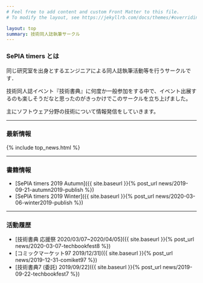 ```yaml
---
# Feel free to add content and custom Front Matter to this file.
# To modify the layout, see https://jekyllrb.com/docs/themes/#overriding-theme-defaults

layout: top
summary: 技術同人誌執筆サークル
---
```


### SePIA timers とは

同じ研究室を出身とするエンジニアによる同人誌執筆活動等を行うサークルです．

技術同人誌イベント『技術書典』に何度か一般参加をする中で、イベント出展するのも楽しそうだなと思ったのがきっかけでこのサークルを立ち上げました。

主にソフトウェア分野の技術について情報発信をしていきます。

<hr>

### 最新情報

{% include top_news.html %}

<hr>

### 書籍情報

- [SePIA timers 2019 Autumn]({{ site.baseurl }}{% post_url news/2019-09-21-autumn2019-publish %})
- [SePIA timers 2019 Winter]({{ site.baseurl }}{% post_url news/2020-03-06-winter2019-publish %})

<hr>

### 活動履歴

- [技術書典 応援祭 2020/03/07~2020/04/05]({{ site.baseurl }}{% post_url news/2020-03-07-techbookfest8 %})
- [コミックマーケット97 2019/12/31]({{ site.baseurl }}{% post_url news/2019-12-31-comiket97 %})
- [技術書典7 (委託) 2019/09/22]({{ site.baseurl }}{% post_url news/2019-09-22-techbookfest7 %})
